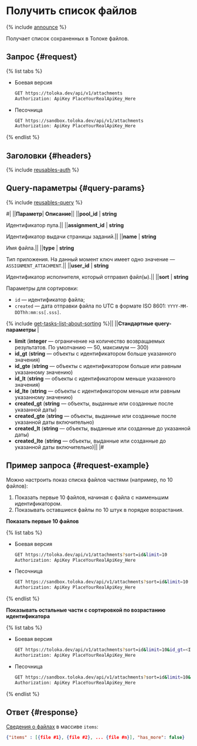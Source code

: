 # Получить список файлов

{% include [announce](../_includes/announce.md) %}

Получает список сохраненных в Толоке файлов.

## Запрос {#request}

{% list tabs %}

- Боевая версия

    ```bash
    GET https://toloka.dev/api/v1/attachments
    Authorization: ApiKey PlaceYourRealApiKey_Here
    ```

- Песочница

    ```bash
    GET https://sandbox.toloka.dev/api/v1/attachments
    Authorization: ApiKey PlaceYourRealApiKey_Here
    ```

{% endlist %}

## Заголовки {#headers}

{% include [reusables-auth](../_includes/reusables/id-reusables/auth.md) %}

## Query-параметры {#query-params}

{% include [reusables-query](../_includes/reusables/id-reusables/query.md) %}

#|
||**Параметр**| **Описание**||
||**pool_id** | **string**

Идентификатор пула.||
||**assignment_id** | **string**

Идентификатор выдачи страницы заданий.||
||**name** | **string**

Имя файла.||
||**type** | **string**

Тип приложения. На данный момент ключ имеет одно значение — `ASSIGNMENT_ATTACHMENT`.||
||**user_id** | **string**

Идентификатор исполнителя, который отправил файл(ы).||
||**sort** | **string**

Параметры для сортировки:

- `id` — идентификатор файла;
- `created` — дата отправки файла по UTC в формате ISO 8601: `YYYY-MM-DDThh:mm:ss[.sss]`.

{% include [get-tasks-list-about-sorting](../_includes/concepts/get-tasks-list/id-get-tasks-list/about-sorting.md) %}||
||**Стандартные query-параметры** |
- **limit** (**integer** — ограничение на количество возвращаемых результатов. По умолчанию — 50, максимум — 300)
- **id_gt** (**string** — объекты с идентификатором больше указанного значения)
- **id_gte** (**string** — объекты с идентификатором больше или равным указанному значению)
- **id_lt** (**string** — объекты с идентификатором меньше указанного значения)
- **id_lte** (**string** — объекты с идентификатором меньше или равным указанному значению)
- **created_gt** (**string** — объекты, выданные или созданные после указанной даты)
- **created_gte** (**string** — объекты, выданные или созданные после указанной даты включительно)
- **created_lt** (**string** — объекты, выданные или созданные до указанной даты)
- **created_lte** (**string** — объекты, выданные или созданные до указанной даты включительно)||
|#

## Пример запроса {#request-example}

Можно настроить показ списка файлов частями (например, по 10 файлов):

1. Показать первые 10 файлов, начиная с файла с наименьшим идентификатором.
1. Показывать оставшиеся файлы по 10 штук в порядке возрастания.

**Показать первые 10 файлов**

{% list tabs %}
- Боевая версия

    ```bash
    GET https://toloka.dev/api/v1/attachments?sort=id&limit=10
    Authorization: ApiKey PlaceYourRealApiKey_Here
    ```

- Песочница

    ```bash
    GET https://sandbox.toloka.dev/api/v1/attachments?sort=id&limit=10
    Authorization: ApiKey PlaceYourRealApiKey_Here
    ```

{% endlist %}

**Показывать остальные части с сортировкой по возрастанию идентификатора**

{% list tabs %}

- Боевая версия

    ```bash
    GET https://toloka.dev/api/v1/attachments?sort=id&limit=10&id_gt=<ID of the last file from the previous response>
    Authorization: ApiKey PlaceYourRealApiKey_Here
    ```

- Песочница

    ```bash
    GET https://sandbox.toloka.dev/api/v1/attachments?sort=id&limit=10&id_gt=<ID of the last file from the previous response>
    Authorization: ApiKey PlaceYourRealApiKey_Here
    ```

{% endlist %}

## Ответ {#response}

[Сведения о файлах](get-attachment.md) в массиве `items`:

```json
{"items" : [{file #1}, {file #2}, ... {file #n}], "has_more": false}
```